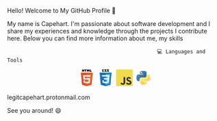Hello! Welcome to My GitHub Profile 👋
<p align="center">
</p>
My name is Capehart. I'm passionate about software development and I share my experiences and knowledge through the projects I contribute here. Below you can find more information about me, my skills
                                                                                      
                                                     💻 Languages and Tools
<p align="center">
  <img src="https://github.com/devicons/devicon/blob/master/icons/html5/html5-original-wordmark.svg" alt="HTML5" width="40" height="40"/>
  <img src="https://github.com/devicons/devicon/blob/master/icons/css3/css3-original-wordmark.svg" alt="CSS3" width="40" height="40"/>
  <img src="https://github.com/devicons/devicon/blob/master/icons/javascript/javascript-original.svg" alt="JavaScript" width="40" height="40"/>
  <img src="https://github.com/devicons/devicon/blob/master/icons/python/python-original.svg" alt="Python" width="40" height="40"/>
  <!-- Add more language and tool icons: https://github.com/devicons/devicon -->
</p>
legitcapehart.protonmail.com

See you around! 😄

